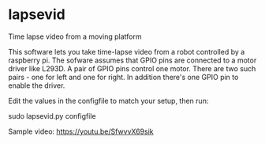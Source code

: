 # lapsevid
Time lapse video from a moving platform

This software lets you take time-lapse video from a robot controlled by a raspberry pi. The sofware assumes that GPIO pins are connected to a motor driver like L293D. A pair of GPIO pins control one motor. There are two such pairs - one for left and one for right. In addition there's one GPIO pin to enable the driver.

Edit the values in the configfile to match your setup, then run:

sudo lapsevid.py configfile

Sample video: https://youtu.be/SfwvvX69sik
